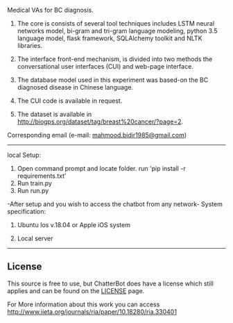 Medical VAs for BC diagnosis.

1. The core is consists of several tool techniques includes LSTM neural networks model, bi-gram and tri-gram language modeling, python 3.5   language model, flask framework, SQLAlchemy toolkit and NLTK libraries. 

2. The interface front-end mechanism, is divided into two methods the conversational user interfaces (CUI) and web-page interface. 

3. The database model used in this experiment was based-on the BC diagnosed disease in Chinese language. 

4. The CUI code is available in request. 

5. The dataset is available in http://biogps.org/dataset/tag/breast%20cancer/?page=2.

Corresponding email (e-mail: mahmood.bidir1985@gmail.com)

------------------------------------------------------------------------------------------------------------------------------------------
 local Setup:
 1. Open command prompt and locate folder. run 'pip install -r requirements.txt'
 2. Run train.py
 3. Run run.py
 
 -After setup and you wish to access the chatbot from any network-
 System specification:
 
 1. Ubuntu Ios v.18.04 or Apple iOS system 
 
 2. Local server
 
------------------------------------------------------------------------------------------------------------------------------------------
## License
This source is free to use, but ChatterBot does have a license which still applies and can be found on the [LICENSE](https://github.com/gunthercox/ChatterBot/blob/master/LICENSE) page.

For More information about this work you can access http://www.iieta.org/journals/ria/paper/10.18280/ria.330401



